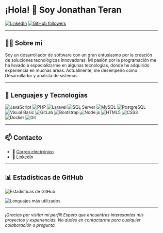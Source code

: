 
<!--
**JonathanTeran/JonathanTeran** is a ✨ _special_ ✨ repository because its `README.md` (this file) appears on your GitHub profile.

Here are some ideas to get you started:

- 🔭 I’m currently working on ...
- 🌱 I’m currently learning ...
- 👯 I’m looking to collaborate on ...
- 🤔 I’m looking for help with ...
- 💬 Ask me about ...
- 📫 How to reach me: ...
- 😄 Pronouns: ...
- ⚡ Fun fact: ...
-->


# ¡Hola! 👋 Soy Jonathan Teran

[![LinkedIn](https://img.shields.io/badge/LinkedIn-Jonathan%20Teran-blue?style=flat-square&logo=linkedin)](https://www.linkedin.com/in/jonathan-teran3/)
[![GitHub followers](https://img.shields.io/github/followers/JonathanTeran?label=Follow&style=social)](https://github.com/JonathanTeran)

---

## 👨‍💻 Sobre mí

Soy un desarrollador de software con un gran entusiasmo por la creación de soluciones tecnológicas innovadoras. Mi pasión por la programación me ha llevado a especializarme en algunas tecnologias, donde he adquirido experiencia en muchas areas. Actualmente, me desempeño como Desarrollador y analista de sistemas 

---

## 🚀 Lenguajes y Tecnologías



![JavaScript](https://img.shields.io/badge/-JavaScript-F7DF1E?style=flat-square&logo=javascript&logoColor=black)
![PHP](https://img.shields.io/badge/-PHP-777BB4?style=flat-square&logo=php&logoColor=white)
![Laravel](https://img.shields.io/badge/-Laravel-FF2D20?style=flat-square&logo=laravel&logoColor=white)
![SQL Server](https://img.shields.io/badge/-SQL%20Server-CC2927?style=flat-square&logo=microsoft-sql-server&logoColor=white)
![MySQL](https://img.shields.io/badge/-MySQL-4479A1?style=flat-square&logo=mysql&logoColor=white)
![PostgreSQL](https://img.shields.io/badge/-PostgreSQL-336791?style=flat-square&logo=postgresql&logoColor=white)
![Visual Basic](https://img.shields.io/badge/-Visual%20Basic-5C2D91?style=flat-square&logo=visual-studio&logoColor=white)
![GitLab](https://img.shields.io/badge/-GitLab-FCA121?style=flat-square&logo=gitlab&logoColor=white)
![Bootstrap](https://img.shields.io/badge/-Bootstrap-7952B3?style=flat-square&logo=bootstrap&logoColor=white)
![Node.js](https://img.shields.io/badge/-Node.js-339933?style=flat-square&logo=node.js&logoColor=white)
![HTML5](https://img.shields.io/badge/-HTML5-E34F26?style=flat-square&logo=html5&logoColor=white)
![CSS3](https://img.shields.io/badge/-CSS3-1572B6?style=flat-square&logo=css3&logoColor=white)
![Docker](https://img.shields.io/badge/-Docker-2496ED?style=flat-square&logo=docker&logoColor=white)
![Git](https://img.shields.io/badge/-Git-F05032?style=flat-square&logo=git&logoColor=white)



---


## 📫 Contacto

- 📧 [Correo electrónico](mailto:jo-teran@hotmail.com)
- 💼 [LinkedIn](https://www.linkedin.com/in/jonathan-teran3/)

---

## 📊 Estadísticas de GitHub

![Estadísticas de GitHub](https://github-readme-stats.vercel.app/api?username=JonathanTeran&show_icons=true&theme=dark)

![Lenguajes más utilizados](https://github-readme-stats.vercel.app/api/top-langs/?username=JonathanTeran&layout=compact&theme=dark)

---

*¡Gracias por visitar mi perfil! Espero que encuentres interesantes mis proyectos y experiencias. No dudes en contactarme para cualquier colaboración o pregunta.*

